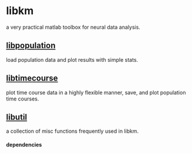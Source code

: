 # libkm
a very practical matlab toolbox for neural data analysis.

## [libpopulation](https://github.com/hkim09/libkm/tree/master/libpopulation)
load population data and plot results with simple stats.

## [libtimecourse](https://github.com/hkim09/libkm/tree/master/libtimeseries)
plot time course data in a highly flexible manner, save, and plot population time courses.

## [libutil](https://github.com/hkim09/libkm/tree/master/libutil)
a collection of misc functions frequently used in libkm.

#### dependencies
